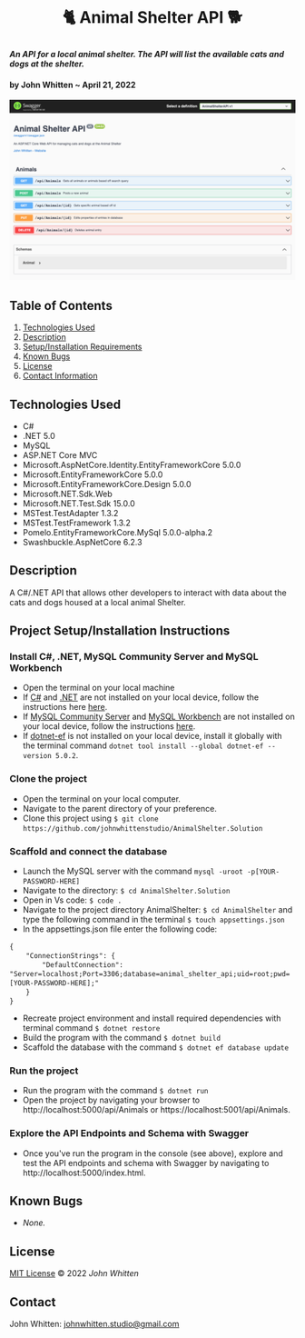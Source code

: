 # <p align="center"> 🐈 **Animal Shelter API** 🐕 </p>

#### _An API for a local animal shelter. The API will list the available cats and dogs at the shelter._

#### by **John Whitten** ~ April 21, 2022

![Cover](./img/img_01.png)

## Table of Contents

1. [Technologies Used](#technologies)
2. [Description](#description)
3. [Setup/Installation Requirements](#setup)
4. [Known Bugs](#bugs)
5. [License](#license)
6. [Contact Information](#contact)

## Technologies Used <a id="technologies"></a>

- C#
- .NET 5.0
- MySQL
- ASP.NET Core MVC
- Microsoft.AspNetCore.Identity.EntityFrameworkCore 5.0.0
- Microsoft.EntityFrameworkCore 5.0.0
- Microsoft.EntityFrameworkCore.Design 5.0.0
- Microsoft.NET.Sdk.Web
- Microsoft.NET.Test.Sdk 15.0.0
- MSTest.TestAdapter 1.3.2
- MSTest.TestFramework 1.3.2
- Pomelo.EntityFrameworkCore.MySql 5.0.0-alpha.2
- Swashbuckle.AspNetCore 6.2.3

## Description <a id="description"></a>

A C#/.NET API that allows other developers to interact with data about the cats and dogs housed at a local animal Shelter.


## Project Setup/Installation Instructions <a id="setup"></a>

### Install C#, .NET, MySQL Community Server and MySQL Workbench

- Open the terminal on your local machine
- If [C#](https://docs.microsoft.com/en-us/dotnet/csharp/) and [.NET](https://docs.microsoft.com/en-us/dotnet/) are not installed on your local device, follow the instructions here [here](https://www.learnhowtoprogram.com/c-and-net-part-time/getting-started-with-c/installing-c-and-net).
- If [MySQL Community Server](https://dev.mysql.com/downloads/mysql/) and [MySQL Workbench](https://www.mysql.com/products/workbench/) are not installed on your local device, follow the instructions [here](https://www.learnhowtoprogram.com/c-and-net-part-time/getting-started-with-c/installing-and-configuring-mysql).
- If [dotnet-ef](https://docs.microsoft.com/en-us/ef/core/cli/dotnet) is not installed on your local device, install it globally with the terminal command ```dotnet tool install --global dotnet-ef --version 5.0.2```.

### Clone the project

- Open the terminal on your local computer.
- Navigate to the parent directory of your preference.
- Clone this project using `$ git clone https://github.com/johnwhittenstudio/AnimalShelter.Solution`


### Scaffold and connect the database

- Launch the MySQL server with the command `mysql -uroot -p[YOUR-PASSWORD-HERE]`
- Navigate to the directory: `$ cd AnimalShelter.Solution`
- Open in Vs code: `$ code .`
- Navigate to the project directory AnimalShelter: `$ cd AnimalShelter` and type the following command in the terminal `$ touch appsettings.json`
- In the appsettings.json file enter the following code:

```
{
    "ConnectionStrings": {
        "DefaultConnection": "Server=localhost;Port=3306;database=animal_shelter_api;uid=root;pwd=[YOUR-PASSWORD-HERE];"
    }
}
```
- Recreate project environment and install required dependencies with terminal command `$ dotnet restore`
- Build the program with the command `$ dotnet build`
- Scaffold the database with the command ```$ dotnet ef database update```

### Run the project
- Run the program with the command `$ dotnet run`
- Open the project by navigating your browser to http://localhost:5000/api/Animals or https://localhost:5001/api/Animals.

### Explore the API Endpoints and Schema with Swagger
- Once you've run the program in the console (see above), explore and test the API endpoints and schema with Swagger by navigating to http://localhost:5000/index.html.

## Known Bugs <a id="bugs"></a>

- _None._

## License <a id="license"></a>

[MIT License](https://opensource.org/licenses/MIT) © 2022 _John Whitten_

## Contact <a id="contact"></a>

John Whitten: [johnwhitten.studio@gmail.com](mailto:johnwhitten.studio@gmail.com)